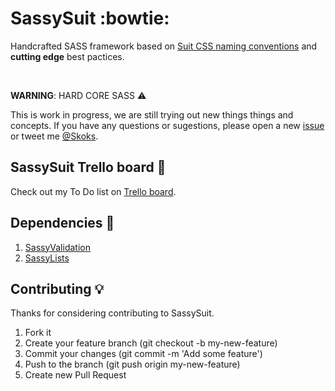 SassySuit :bowtie:
=========

Handcrafted SASS framework based on [Suit CSS naming conventions](https://github.com/suitcss/suit/blob/master/doc/naming-conventions.md) and __cutting edge__ best pactices. 

<br>

__WARNING__: HARD CORE SASS :warning:

This is work in progress, we are still trying out new things things and concepts.
If you have any questions or sugestions, please open a new [issue](https://github.com/SassySuit/sassySuit/issues/new) or tweet me [@Skoks](https://twitter.com/VladimirSkoks).

## SassySuit Trello board :construction:

Check out my To Do list on [Trello board](https://trello.com/b/auSCHtYg/development).

## Dependencies :gem:

1. [SassyValidation](https://github.com/Skoks/sassyValidation)
2. [SassyLists](https://github.com/at-import/SassyLists)

## Contributing :bulb:

Thanks for considering contributing to SassySuit.

1. Fork it
2. Create your feature branch (git checkout -b my-new-feature)
3. Commit your changes (git commit -m 'Add some feature')
4. Push to the branch (git push origin my-new-feature)
5. Create new Pull Request

